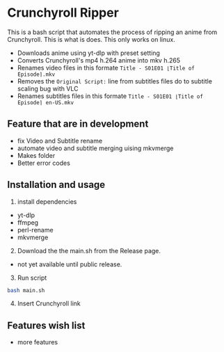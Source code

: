 # Crunchyroll Ripper
This is a bash script that automates the process of ripping an anime from Crunchyroll. This is what is does. This only works on linux.
- Downloads anime using yt-dlp with preset setting
- Converts Crunchyroll's mp4 h.264 anime into mkv h.265
- Renames video files in this formate `Title - S01E01 ⌊Title of Episode⌉.mkv`
- Removes the `Original Script:` line from subtitles files do to subtitle scaling bug with VLC
- Renames subtitles files in this formate `Title - S01E01 ⌊Title of Episode⌉ en-US.mkv`
## Feature that are in development
- fix Video and Subtitle rename 
- automate video and subtitle merging uising mkvmerge
- Makes folder 
- Better error codes
## Installation and usage
1. install dependencies
- yt-dlp
- ffmpeg
- perl-rename
- mkvmerge
2. Download the the main.sh from the Release page.
- not yet available until public release.
3. Run script
```bash
bash main.sh
```
4. Insert Crunchyroll link
## Features wish list
- more features
